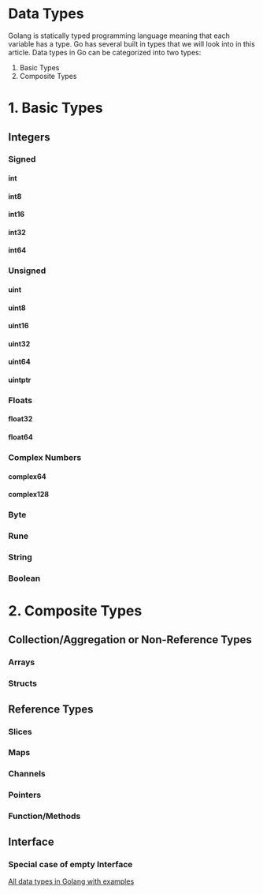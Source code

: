 # Data Types

Golang is statically typed programming language meaning that each variable has a type. Go has several built in types that we will look into in this article. Data types in Go can be categorized into two types:

1. Basic Types
2. Composite Types

# 1. Basic Types

## Integers

### Signed

#### int

#### int8

#### int16

#### int32

#### int64

### Unsigned

#### uint

#### uint8

#### uint16

#### uint32

#### uint64

#### uintptr

### Floats

#### float32

#### float64

### Complex Numbers

#### complex64

#### complex128

### Byte

### Rune

### String

### Boolean

# 2. Composite Types

## Collection/Aggregation or Non-Reference Types

### Arrays

### Structs

## Reference Types

### Slices

### Maps

### Channels

### Pointers

### Function/Methods

## Interface

### Special case of empty Interface

[All data types in Golang with examples](https://golangbyexample.com/all-data-types-in-golang-with-examples/)
